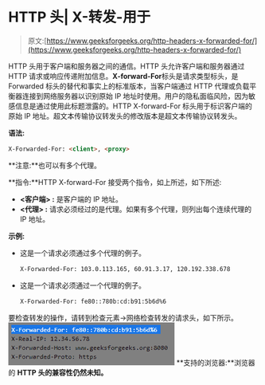 # HTTP 头| X-转发-用于

> 原文:[https://www.geeksforgeeks.org/http-headers-x-forwarded-for/](https://www.geeksforgeeks.org/http-headers-x-forwarded-for/)

HTTP 头用于客户端和服务器之间的通信。HTTP 头允许客户端和服务器通过 HTTP 请求或响应传递附加信息。**X-forward-For**标头是请求类型标头，是 Forwarded 标头的替代和事实上的标准版本，当客户端通过 HTTP 代理或负载平衡器连接到网络服务器以识别原始 IP 地址时使用。用户的隐私面临风险，因为敏感信息是通过使用此标题泄露的。HTTP X-forward-For 标头用于标识客户端的原始 IP 地址。超文本传输协议转发头的修改版本是超文本传输协议转发头。

**语法:**

```html
X-Forwarded-For: <client>, <proxy>
```

**注意:**也可以有多个代理。

**指令:**HTTP X-forward-For 接受两个指令，如上所述，如下所述:

*   **<客户端> :** 是客户端的 IP 地址。
*   **<代理> :** 请求必须经过的是代理。如果有多个代理，则列出每个连续代理的 IP 地址。

**示例:**

*   这是一个请求必须通过多个代理的例子。

    ```html
    X-Forwarded-For: 103.0.113.165, 60.91.3.17, 120.192.338.678
    ```

*   这是一个请求必须通过一个代理的例子。

    ```html
    X-Forwarded-For: fe80::780b:cd:b91:5b6d%6
    ```

要检查转发的操作，请转到检查元素->网络检查转发的请求头，如下所示。
![](img/e3d1793a592241003729b2e9a8a7d4d1.png)
**支持的浏览器:**浏览器的 **HTTP 头的兼容性仍然未知。**